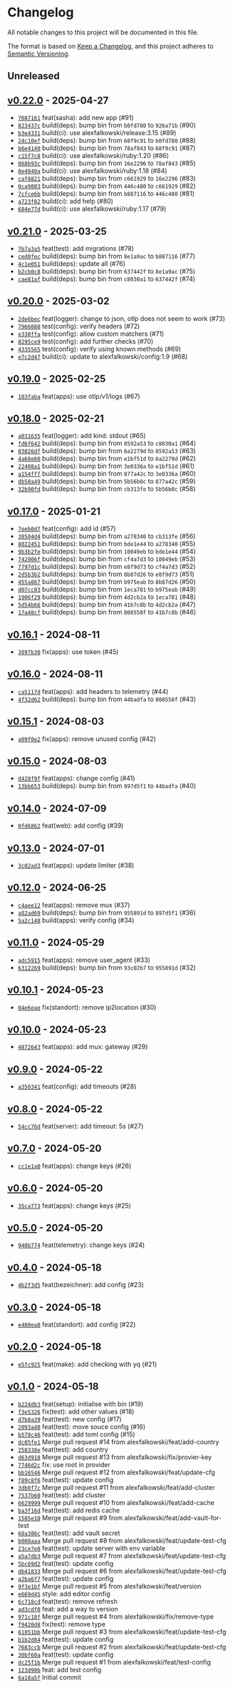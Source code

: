 # Changelog

All notable changes to this project will be documented in this file.

The format is based on [Keep a Changelog](https://keepachangelog.com/en/1.0.0/), and this project adheres to [Semantic Versioning](https://semver.org/spec/v2.0.0.html).

## Unreleased

## [v0.22.0](https://github.com/alexfalkowski/app-config/releases/tag/v0.22.0) - 2025-04-27

- [`7087161`](https://github.com/alexfalkowski/app-config/commit/7087161e24ee109dcf41982176ae4b07fbb4a7a5) feat(sasha): add new app (#91)
- [`823437c`](https://github.com/alexfalkowski/app-config/commit/823437c98e0713c21c327992d6f6877e59da7b11) build(deps): bump bin from `b0fd780` to `926a71b` (#90)
- [`b3e4331`](https://github.com/alexfalkowski/app-config/commit/b3e4331283b79e0668792e71f1cba39115116a5a) build(ci): use alexfalkowski/release:3.15 (#89)
- [`24c10ef`](https://github.com/alexfalkowski/app-config/commit/24c10ef906bcf8f6057306f40b471a0e16490a00) build(deps): bump bin from `68f9c91` to `b0fd780` (#88)
- [`b6e4140`](https://github.com/alexfalkowski/app-config/commit/b6e41409898380ce3fff05b711fa6d22aa0e946d) build(deps): bump bin from `78af843` to `68f9c91` (#87)
- [`c15f7c8`](https://github.com/alexfalkowski/app-config/commit/c15f7c8b5ddd2097525a67332830d47edd9691a8) build(ci): use alexfalkowski/ruby:1.20 (#86)
- [`068b93c`](https://github.com/alexfalkowski/app-config/commit/068b93c7553179a92cc0b8f00f7a47c141f86846) build(deps): bump bin from `16e2296` to `78af843` (#85)
- [`0e4840a`](https://github.com/alexfalkowski/app-config/commit/0e4840a26eca310ffc740b84a74ae82a9b30865d) build(ci): use alexfalkowski/ruby:1.18 (#84)
- [`caf8821`](https://github.com/alexfalkowski/app-config/commit/caf8821ed3260444a97c2139ca1d718242500b39) build(deps): bump bin from `c661929` to `16e2296` (#83)
- [`0ca9803`](https://github.com/alexfalkowski/app-config/commit/0ca9803de219af2ed702fcf2a0f2e34fcef93ddb) build(deps): bump bin from `446c480` to `c661929` (#82)
- [`7cfce6b`](https://github.com/alexfalkowski/app-config/commit/7cfce6b32ba737cd09a644d5045cc575efd3a292) build(deps): bump bin from `b887116` to `446c480` (#81)
- [`a723f02`](https://github.com/alexfalkowski/app-config/commit/a723f0200f26ad4c913c13805df693bea976905a) build(ci): add help (#80)
- [`684e77d`](https://github.com/alexfalkowski/app-config/commit/684e77d53ed00eabebca030a3ba84673898b7666) build(ci): use alexfalkowski/ruby:1.17 (#79)

## [v0.21.0](https://github.com/alexfalkowski/app-config/releases/tag/v0.21.0) - 2025-03-25

- [`7b7a3a5`](https://github.com/alexfalkowski/app-config/commit/7b7a3a5295adf787d2a6956bba1d825bffab2655) feat(test): add migrations (#78)
- [`ced0fec`](https://github.com/alexfalkowski/app-config/commit/ced0fec48190275611ba264cae61149881549b16) build(deps): bump bin from `8e1a9ac` to `b887116` (#77)
- [`4c1e051`](https://github.com/alexfalkowski/app-config/commit/4c1e051c4d468eae43b0851f5832d8f4e8bb2d27) build(deps): update all (#76)
- [`b2cb0c8`](https://github.com/alexfalkowski/app-config/commit/b2cb0c88b79394b4d312f51b7c7efc0d7e4112ea) build(deps): bump bin from `637442f` to `8e1a9ac` (#75)
- [`cae81af`](https://github.com/alexfalkowski/app-config/commit/cae81af4d0577e45afdb19c4b6dcb1e2606b8cfb) build(deps): bump bin from `c8030a1` to `637442f` (#74)

## [v0.20.0](https://github.com/alexfalkowski/app-config/releases/tag/v0.20.0) - 2025-03-02

- [`2de6bec`](https://github.com/alexfalkowski/app-config/commit/2de6bec5c097960aea3cc29b800423d5ac559cfd) feat(logger): change to json, otlp does not seem to work (#73)
- [`7966080`](https://github.com/alexfalkowski/app-config/commit/79660805757aecc5e50f9731ed4deab88366fb70) test(config): verify headers (#72)
- [`e330ffa`](https://github.com/alexfalkowski/app-config/commit/e330ffac22a54064e7f577dd43279f95b4033e6c) test(config): allow custom matchers (#71)
- [`8295ce9`](https://github.com/alexfalkowski/app-config/commit/8295ce97339c4cc5902ea0917f0b04f60068156b) test(config): add further checks (#70)
- [`4335565`](https://github.com/alexfalkowski/app-config/commit/43355654cd42f25fdab7e24d91a5d8ff47ebe25d) test(config): verify using known methods (#69)
- [`e7c2d47`](https://github.com/alexfalkowski/app-config/commit/e7c2d470fa2c338a6f6725c84cf0b5d810ef0ab8) build(ci): update to alexfalkowski/config:1.9 (#68)

## [v0.19.0](https://github.com/alexfalkowski/app-config/releases/tag/v0.19.0) - 2025-02-25

- [`103faba`](https://github.com/alexfalkowski/app-config/commit/103faba60a91bc9c70b30db3f6e3b3206bb6213b) feat(apps): use otlp/v1/logs (#67)

## [v0.18.0](https://github.com/alexfalkowski/app-config/releases/tag/v0.18.0) - 2025-02-21

- [`a031635`](https://github.com/alexfalkowski/app-config/commit/a031635ef92bd1a51aaa59e2f9e55991d36c6d36) feat(logger): add kind: stdout (#65)
- [`fd6f642`](https://github.com/alexfalkowski/app-config/commit/fd6f642f168b6a32a4af25f718572ebee4bef76a) build(deps): bump bin from `8592a53` to `c8030a1` (#64)
- [`03026df`](https://github.com/alexfalkowski/app-config/commit/03026dff3e50db65053e75d6a3a005d7fbad7b4a) build(deps): bump bin from `6a2279d` to `8592a53` (#63)
- [`4a68e60`](https://github.com/alexfalkowski/app-config/commit/4a68e60978447f03fa686458fe8714bb4030ed7f) build(deps): bump bin from `e1bf51d` to `6a2279d` (#62)
- [`22408a1`](https://github.com/alexfalkowski/app-config/commit/22408a1ef569af1799e8f8faaa2df8c0956c1fa0) build(deps): bump bin from `3e0336a` to `e1bf51d` (#61)
- [`a154fff`](https://github.com/alexfalkowski/app-config/commit/a154fffe8d1b0605c37b7ad7360a873e69fda71e) build(deps): bump bin from `877a42c` to `3e0336a` (#60)
- [`db58a49`](https://github.com/alexfalkowski/app-config/commit/db58a49ef25b6a96eaf075b2a0407b9d15f9b423) build(deps): bump bin from `5b56b0c` to `877a42c` (#59)
- [`32b90fd`](https://github.com/alexfalkowski/app-config/commit/32b90fd463478ee254fa407b8a68a85881d7c3ed) build(deps): bump bin from `cb313fe` to `5b56b0c` (#58)

## [v0.17.0](https://github.com/alexfalkowski/app-config/releases/tag/v0.17.0) - 2025-01-21

- [`7eeb0d7`](https://github.com/alexfalkowski/app-config/commit/7eeb0d7bbad33cbe8c3248e3c023ab47b24e9206) feat(config): add id (#57)
- [`38504d4`](https://github.com/alexfalkowski/app-config/commit/38504d416710461caef23d973fc8193e31c1290b) build(deps): bump bin from `a278340` to `cb313fe` (#56)
- [`8022451`](https://github.com/alexfalkowski/app-config/commit/8022451bdb762c27aa386785f922f5b75459fc8c) build(deps): bump bin from `bde1e44` to `a278340` (#55)
- [`9b3b2fe`](https://github.com/alexfalkowski/app-config/commit/9b3b2fe964463b2d39ccf17a2a6cb2ff0dbb9df5) build(deps): bump bin from `10049eb` to `bde1e44` (#54)
- [`742006f`](https://github.com/alexfalkowski/app-config/commit/742006ff2ce7d3aeae956fb86a698f8729f67403) build(deps): bump bin from `cf4a7d3` to `10049eb` (#53)
- [`7797d1c`](https://github.com/alexfalkowski/app-config/commit/7797d1ce8b2416f8d6606c7a1eb8795a7c693798) build(deps): bump bin from `e8f9d73` to `cf4a7d3` (#52)
- [`2d5b3b2`](https://github.com/alexfalkowski/app-config/commit/2d5b3b2444021f42671042b3a36fb11176b6a289) build(deps): bump bin from `8b87d26` to `e8f9d73` (#51)
- [`455a867`](https://github.com/alexfalkowski/app-config/commit/455a8679fb2703169bb06c30023260c5eaac2989) build(deps): bump bin from `b975eab` to `8b87d26` (#50)
- [`d07cc03`](https://github.com/alexfalkowski/app-config/commit/d07cc03ee94411c1e18426355cad0327571b4c04) build(deps): bump bin from `1eca781` to `b975eab` (#49)
- [`1906f29`](https://github.com/alexfalkowski/app-config/commit/1906f2963a9f7ab7553aab93bf7492f870de4746) build(deps): bump bin from `4d2cb2a` to `1eca781` (#48)
- [`5d54b66`](https://github.com/alexfalkowski/app-config/commit/5d54b66f4f9f267b94b1bd7151ef778283fabfa3) build(deps): bump bin from `41b7c8b` to `4d2cb2a` (#47)
- [`17a48cf`](https://github.com/alexfalkowski/app-config/commit/17a48cf8117db91352885364501c376e6dd7cd7b) build(deps): bump bin from `808558f` to `41b7c8b` (#46)

## [v0.16.1](https://github.com/alexfalkowski/app-config/releases/tag/v0.16.1) - 2024-08-11

- [`3897b30`](https://github.com/alexfalkowski/app-config/commit/3897b3044957618f2d8b65b9181df86178a4bf74) fix(apps): use token (#45)

## [v0.16.0](https://github.com/alexfalkowski/app-config/releases/tag/v0.16.0) - 2024-08-11

- [`ca5117d`](https://github.com/alexfalkowski/app-config/commit/ca5117d906f949e647c0d1ef38edcb671419aa1e) feat(apps): add headers to telemetry (#44)
- [`4f32d62`](https://github.com/alexfalkowski/app-config/commit/4f32d62755f8fc215e687727242e884abbc86489) build(deps): bump bin from `44badfa` to `808558f` (#43)

## [v0.15.1](https://github.com/alexfalkowski/app-config/releases/tag/v0.15.1) - 2024-08-03

- [`a09f0e2`](https://github.com/alexfalkowski/app-config/commit/a09f0e284c31389bc9a8d8088032c256f11057ae) fix(apps): remove unused config (#42)

## [v0.15.0](https://github.com/alexfalkowski/app-config/releases/tag/v0.15.0) - 2024-08-03

- [`d428f9f`](https://github.com/alexfalkowski/app-config/commit/d428f9f8ba6ddf0e8bd892794c43640b014e6f93) feat(apps): change config (#41)
- [`13bb653`](https://github.com/alexfalkowski/app-config/commit/13bb653669cba43be1c2304af0ee198fb99e4293) build(deps): bump bin from `897d5f1` to `44badfa` (#40)

## [v0.14.0](https://github.com/alexfalkowski/app-config/releases/tag/v0.14.0) - 2024-07-09

- [`0fd6862`](https://github.com/alexfalkowski/app-config/commit/0fd6862d1d298a3a7b18ef38a0ef4bab7b25518b) feat(web): add config (#39)

## [v0.13.0](https://github.com/alexfalkowski/app-config/releases/tag/v0.13.0) - 2024-07-01

- [`3c02ad3`](https://github.com/alexfalkowski/app-config/commit/3c02ad35d183322c3fca18bbab3f405c072e67c4) feat(apps): update limiter (#38)

## [v0.12.0](https://github.com/alexfalkowski/app-config/releases/tag/v0.12.0) - 2024-06-25

- [`c4aee12`](https://github.com/alexfalkowski/app-config/commit/c4aee121f808cf6ea13f867d98012470ad18d022) feat(apps): remove mux (#37)
- [`a82ad69`](https://github.com/alexfalkowski/app-config/commit/a82ad699a5412116784ae28a580d0d9dca14bf7b) build(deps): bump bin from `955891d` to `897d5f1` (#36)
- [`5a2c148`](https://github.com/alexfalkowski/app-config/commit/5a2c148fe74e4fa9bccc18c4d637ae9636569732) build(apps): verify config (#34)

## [v0.11.0](https://github.com/alexfalkowski/app-config/releases/tag/v0.11.0) - 2024-05-29

- [`adc5915`](https://github.com/alexfalkowski/app-config/commit/adc5915a73f631b1f28349a729621d5f61faf4e1) feat(apps): remove user_agent (#33)
- [`6312269`](https://github.com/alexfalkowski/app-config/commit/63122698a08b3e03d803805d28f6b0964d7a2c95) build(deps): bump bin from `93c02b7` to `955891d` (#32)

## [v0.10.1](https://github.com/alexfalkowski/app-config/releases/tag/v0.10.1) - 2024-05-23

- [`04e6eae`](https://github.com/alexfalkowski/app-config/commit/04e6eae5e8d4d9b7d2b7f009ade3546c8f448180) fix(standort): remove ip2location (#30)

## [v0.10.0](https://github.com/alexfalkowski/app-config/releases/tag/v0.10.0) - 2024-05-23

- [`4872643`](https://github.com/alexfalkowski/app-config/commit/4872643e659a9022418145aea92631a4645cf1b8) feat(apps): add mux: gateway (#29)

## [v0.9.0](https://github.com/alexfalkowski/app-config/releases/tag/v0.9.0) - 2024-05-22

- [`a350341`](https://github.com/alexfalkowski/app-config/commit/a350341f5e40745bc3d24a6f69c7a11c03ab564d) feat(config): add timeouts (#28)

## [v0.8.0](https://github.com/alexfalkowski/app-config/releases/tag/v0.8.0) - 2024-05-22

- [`54cc76d`](https://github.com/alexfalkowski/app-config/commit/54cc76d2cd9db9fffa6881c8b6f1f2c875b39c33) feat(server): add timeout: 5s (#27)

## [v0.7.0](https://github.com/alexfalkowski/app-config/releases/tag/v0.7.0) - 2024-05-20

- [`cc1e1a0`](https://github.com/alexfalkowski/app-config/commit/cc1e1a09d522866af31177dda52caa14f1ac7e71) feat(apps): change keys (#26)

## [v0.6.0](https://github.com/alexfalkowski/app-config/releases/tag/v0.6.0) - 2024-05-20

- [`35ca773`](https://github.com/alexfalkowski/app-config/commit/35ca773a12e5944812826177a8c0bbce2edd6ccd) feat(apps): change keys (#25)

## [v0.5.0](https://github.com/alexfalkowski/app-config/releases/tag/v0.5.0) - 2024-05-20

- [`940b774`](https://github.com/alexfalkowski/app-config/commit/940b77485a6e1f1287996351d64740a1217520a6) feat(telemetry): change keys (#24)

## [v0.4.0](https://github.com/alexfalkowski/app-config/releases/tag/v0.4.0) - 2024-05-18

- [`4b2f3d5`](https://github.com/alexfalkowski/app-config/commit/4b2f3d5c1a30f3b65faaf9c9a6bf6f53b9118762) feat(bezeichner): add config (#23)

## [v0.3.0](https://github.com/alexfalkowski/app-config/releases/tag/v0.3.0) - 2024-05-18

- [`e480ea8`](https://github.com/alexfalkowski/app-config/commit/e480ea8746fff41fad549e417338d996377d30ef) feat(standort): add config (#22)

## [v0.2.0](https://github.com/alexfalkowski/app-config/releases/tag/v0.2.0) - 2024-05-18

- [`e5fc925`](https://github.com/alexfalkowski/app-config/commit/e5fc925c1be1aca8a2ff6acdd9ce2ba71519071f) feat(make): add checking with yq (#21)

## [v0.1.0](https://github.com/alexfalkowski/app-config/releases/tag/v0.1.0) - 2024-05-18

- [`b224db3`](https://github.com/alexfalkowski/app-config/commit/b224db36a2468b7860bec8649768d352ae4431b4) feat(setup): initialise with bin (#19)
- [`f3e5326`](https://github.com/alexfalkowski/app-config/commit/f3e5326a59c61d2d368f491b9f62fd649356d3bf) fix(test): add other values (#18)
- [`d7b8a39`](https://github.com/alexfalkowski/app-config/commit/d7b8a39f7a9709663cfce9e36c54e79e5c2a8a7c) feat(test): new config (#17)
- [`2093a40`](https://github.com/alexfalkowski/app-config/commit/2093a40e294987af6f6451d8e8694e64913012e4) feat(test): move souce config (#16)
- [`b578c46`](https://github.com/alexfalkowski/app-config/commit/b578c46970350c9bea492c73dd41afb88132d574) feat(test): add toml config (#15)
- [`dc05fe1`](https://github.com/alexfalkowski/app-config/commit/dc05fe1287354f74f8c6666fcd987b18773274d9) Merge pull request #14 from alexfalkowski/feat/add-country
- [`258338e`](https://github.com/alexfalkowski/app-config/commit/258338e9059bb3dfb9832b212c05786fef0f0aa3) feat(test): add country
- [`d63d918`](https://github.com/alexfalkowski/app-config/commit/d63d91854f39a29aebf79b74afbef57b8e016796) Merge pull request #13 from alexfalkowski/fix/provier-key
- [`7746d2c`](https://github.com/alexfalkowski/app-config/commit/7746d2ceab1e65370130cd2a2b30b0db53112f08) fix: use root in provider
- [`bb16546`](https://github.com/alexfalkowski/app-config/commit/bb16546ad328305a2272bf94dbbe2ed00134bac6) Merge pull request #12 from alexfalkowski/feat/update-cfg
- [`f89c8f6`](https://github.com/alexfalkowski/app-config/commit/f89c8f653076c73cd41b600a5c46659974da6bee) feat(test): update config
- [`3db0f7c`](https://github.com/alexfalkowski/app-config/commit/3db0f7c435e2d97feb9867ad7e723d82c41643d0) Merge pull request #11 from alexfalkowski/feat/add-cluster
- [`7537b60`](https://github.com/alexfalkowski/app-config/commit/7537b608c9e9cf24559cf358498a019fca8d6b7a) feat(test): add cluster
- [`6629999`](https://github.com/alexfalkowski/app-config/commit/662999921c40a52bf784494547e0eeaec768a8fa) Merge pull request #10 from alexfalkowski/feat/add-cache
- [`ba3f16d`](https://github.com/alexfalkowski/app-config/commit/ba3f16d69c81709956466d0953017d330c3941da) feat(test): add redis cache
- [`1585e10`](https://github.com/alexfalkowski/app-config/commit/1585e10b482fbc67c3d75a57ba57892320411d5e) Merge pull request #9 from alexfalkowski/feat/add-vault-for-test
- [`68a386c`](https://github.com/alexfalkowski/app-config/commit/68a386c024934434cc6c537d0dbdcb6393d74812) feat(test): add vault secret
- [`b008aaa`](https://github.com/alexfalkowski/app-config/commit/b008aaa284d36e2e1c7d3ece1060fa7cee00f71b) Merge pull request #8 from alexfalkowski/feat/update-test-cfg
- [`23ce7e8`](https://github.com/alexfalkowski/app-config/commit/23ce7e84e3ae75a43727e7e1c4aa2dfec820d899) feat(test): update server with env variable
- [`a5a7db3`](https://github.com/alexfalkowski/app-config/commit/a5a7db3ff22675d71e7c02c5d079762e0dc14d46) Merge pull request #7 from alexfalkowski/feat/update-test-cfg
- [`5bc69d2`](https://github.com/alexfalkowski/app-config/commit/5bc69d2bbc8954c89f9a4394c1ff026335c38508) feat(test): update config
- [`db41833`](https://github.com/alexfalkowski/app-config/commit/db418332856745946dd80db9cde90fcdc5e13629) Merge pull request #6 from alexfalkowski/feat/update-test-cfg
- [`a2ba6f7`](https://github.com/alexfalkowski/app-config/commit/a2ba6f74d07b31cbded719a91a4b04563b330bf7) feat(test): update config
- [`9f3e1bf`](https://github.com/alexfalkowski/app-config/commit/9f3e1bfff0815b0f81346c39f7588e169bcdc671) Merge pull request #5 from alexfalkowski/feat/version
- [`e669d45`](https://github.com/alexfalkowski/app-config/commit/e669d45786a23cb5e8219b7191336b98527f48db) style: add editor config
- [`6c718cd`](https://github.com/alexfalkowski/app-config/commit/6c718cda2498101c237a5fc0c5ec5905c8a86645) feat(test): remove refresh
- [`ad3cdf0`](https://github.com/alexfalkowski/app-config/commit/ad3cdf0196e57ab87793bfdec2ce33e240d3f7e5) feat: add a way to version
- [`971c18f`](https://github.com/alexfalkowski/app-config/commit/971c18fb1eaf2e1c85438f9005e40c3bc9702a33) Merge pull request #4 from alexfalkowski/fix/remove-type
- [`f9420d8`](https://github.com/alexfalkowski/app-config/commit/f9420d8df6ff9d2b9b361e21ffee634cd9b2ee6e) fix(test): remove type
- [`61851bb`](https://github.com/alexfalkowski/app-config/commit/61851bb5215bf4d4a866384ab1960bb117274c32) Merge pull request #3 from alexfalkowski/feat/update-test-cfg
- [`b1b2d84`](https://github.com/alexfalkowski/app-config/commit/b1b2d84957d7da4d75ded4eb0d13bc2f0ef3be65) feat(test): update config
- [`7683ccb`](https://github.com/alexfalkowski/app-config/commit/7683ccb4d6f84f07ad14bfe634eaac0804e778f8) Merge pull request #2 from alexfalkowski/feat/update-test-cfg
- [`30bf60a`](https://github.com/alexfalkowski/app-config/commit/30bf60a354105f163f407fe5b6500d8175f3df9e) feat(test): update config
- [`dc25f1b`](https://github.com/alexfalkowski/app-config/commit/dc25f1b021c1cf292f59146408c86334d522deef) Merge pull request #1 from alexfalkowski/feat/test-config
- [`123d90b`](https://github.com/alexfalkowski/app-config/commit/123d90b19b0e46cb715293fdfee1bb12861eecb2) feat: add test config
- [`6a18a5f`](https://github.com/alexfalkowski/app-config/commit/6a18a5fa5fe9e9d4ee0b1ecd3bcc7423aeb2818a) Initial commit
